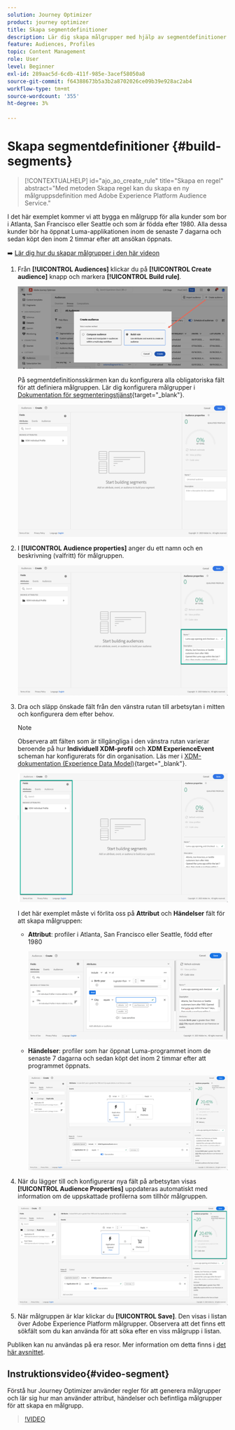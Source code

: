 ```yaml
---
solution: Journey Optimizer
product: journey optimizer
title: Skapa segmentdefinitioner
description: Lär dig skapa målgrupper med hjälp av segmentdefinitioner
feature: Audiences, Profiles
topic: Content Management
role: User
level: Beginner
exl-id: 289aac5d-6cdb-411f-985e-3acef58050a8
source-git-commit: f64388673b5a3b2a8702026ce09b39e928ac2ab4
workflow-type: tm+mt
source-wordcount: '355'
ht-degree: 3%

---
```


# Skapa segmentdefinitioner {#build-segments}

>[!CONTEXTUALHELP]
>id="ajo_ao_create_rule"
>title="Skapa en regel"
>abstract="Med metoden Skapa regel kan du skapa en ny målgruppsdefinition med Adobe Experience Platform Audience Service."

I det här exemplet kommer vi att bygga en målgrupp för alla kunder som bor i Atlanta, San Francisco eller Seattle och som är födda efter 1980. Alla dessa kunder bör ha öppnat Luma-applikationen inom de senaste 7 dagarna och sedan köpt den inom 2 timmar efter att ansökan öppnats.

➡️ [Lär dig hur du skapar målgrupper i den här videon](#video-segment)

1. Från **[!UICONTROL Audiences]** klickar du på **[!UICONTROL Create audience]** knapp och markera **[!UICONTROL Build rule]**.

   ![](assets/create-segment.png)

   På segmentdefinitionsskärmen kan du konfigurera alla obligatoriska fält för att definiera målgruppen. Lär dig konfigurera målgrupper i [Dokumentation för segmenteringstjänst](https://experienceleague.adobe.com/docs/experience-platform/segmentation/ui/overview.html){target="_blank"}.

   ![](assets/segment-builder.png)

1. I **[!UICONTROL Audience properties]** anger du ett namn och en beskrivning (valfritt) för målgruppen.

   ![](assets/segment-properties.png)

1. Dra och släpp önskade fält från den vänstra rutan till arbetsytan i mitten och konfigurera dem efter behov.

   >[!NOTE]
   >
   >Observera att fälten som är tillgängliga i den vänstra rutan varierar beroende på hur **Individuell XDM-profil** och **XDM ExperienceEvent** scheman har konfigurerats för din organisation.  Läs mer i [XDM-dokumentation (Experience Data Model)](https://experienceleague.adobe.com/docs/experience-platform/xdm/home.html?lang=sv){target="_blank"}.

   ![](assets/drag-fields.png)

   I det här exemplet måste vi förlita oss på **Attribut** och **Händelser** fält för att skapa målgruppen:

   * **Attribut**: profiler i Atlanta, San Francisco eller Seattle, född efter 1980

     ![](assets/add-attributes.png)

   * **Händelser**: profiler som har öppnat Luma-programmet inom de senaste 7 dagarna och sedan köpt det inom 2 timmar efter att programmet öppnats.

     ![](assets/add-events.png)

1. När du lägger till och konfigurerar nya fält på arbetsytan visas **[!UICONTROL Audience Properties]** uppdateras automatiskt med information om de uppskattade profilerna som tillhör målgruppen.

   ![](assets/segment-estimate.png)

1. När målgruppen är klar klickar du **[!UICONTROL Save]**. Den visas i listan över Adobe Experience Platform målgrupper. Observera att det finns ett sökfält som du kan använda för att söka efter en viss målgrupp i listan.

Publiken kan nu användas på era resor. Mer information om detta finns i [det här avsnittet](../audience/about-audiences.md).

## Instruktionsvideo{#video-segment}

Förstå hur Journey Optimizer använder regler för att generera målgrupper och lär sig hur man använder attribut, händelser och befintliga målgrupper för att skapa en målgrupp.

>[!VIDEO](https://video.tv.adobe.com/v/3425020?quality=12)
